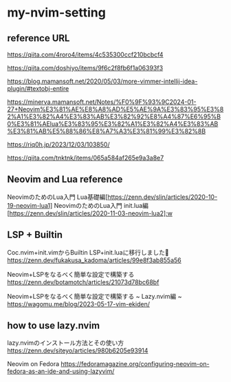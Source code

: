 # my-nvim-setting

## reference URL

https://qiita.com/4roro4/items/4c535300ccf210bcbcf4

https://qiita.com/doshiyo/items/9f6c2f8fb6f1a06393f3

https://blog.mamansoft.net/2020/05/03/more-vimmer-intellij-idea-plugin/#textobj-entire

https://minerva.mamansoft.net/Notes/%F0%9F%93%9C2024-01-27+Neovim%E3%81%AE%E8%A8%AD%E5%AE%9A%E3%83%95%E3%82%A1%E3%82%A4%E3%83%AB%E3%82%92%E8%A4%87%E6%95%B0%E3%81%AElua%E3%83%95%E3%82%A1%E3%82%A4%E3%83%AB%E3%81%AB%E5%88%86%E8%A7%A3%E3%81%99%E3%82%8B

https://riq0h.jp/2023/12/03/103850/

https://qiita.com/tnktnk/items/065a584af265e9a3a8e7

## Neovim and Lua reference

NeovimのためのLua入門 Lua基礎編[https://zenn.dev/slin/articles/2020-10-19-neovim-lua1]
NeovimのためのLua入門 init.lua編[https://zenn.dev/slin/articles/2020-11-03-neovim-lua2]:w

## LSP + Builtin
Coc.nvim+init.vimからBuiltin LSP+init.luaに移行しました💪
https://zenn.dev/fukakusa_kadoma/articles/99e8f3ab855a56

Neovim+LSPをなるべく簡単な設定で構築する
https://zenn.dev/botamotch/articles/21073d78bc68bf

Neovim+LSPをなるべく簡単な設定で構築する ~ Lazy.nvim編 ~
https://wagomu.me/blog/2023-05-17-vim-ekiden/

## how to use lazy.nvim
lazy.nvimのインストール方法とその使い方
https://zenn.dev/siteyo/articles/980b6205e93914

Neovim on Fedora
https://fedoramagazine.org/configuring-neovim-on-fedora-as-an-ide-and-using-lazyvim/
